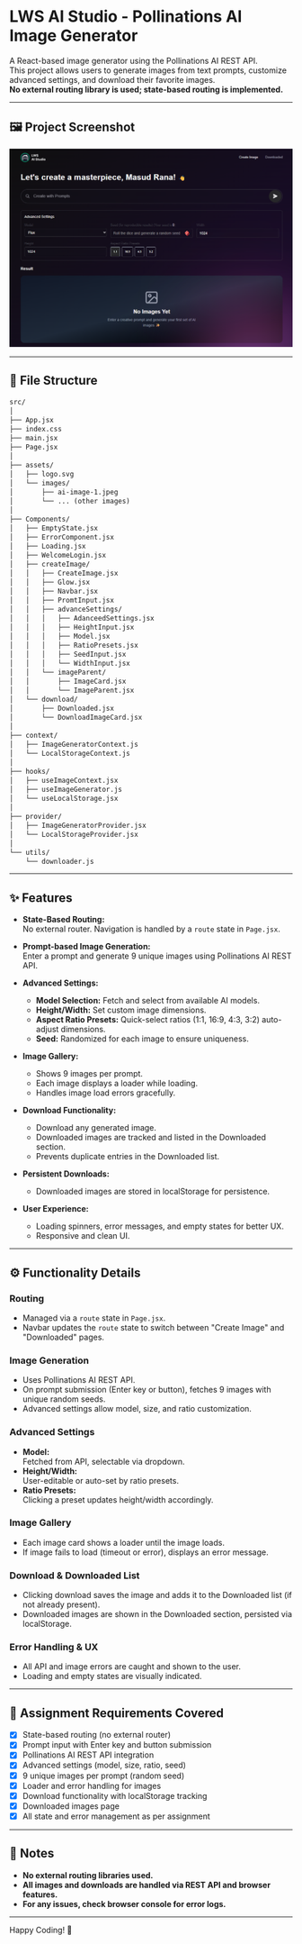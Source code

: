 # LWS AI Studio - Pollinations AI Image Generator

A React-based image generator using the Pollinations AI REST API.  
This project allows users to generate images from text prompts, customize advanced settings, and download their favorite images.  
**No external routing library is used; state-based routing is implemented.**

---
## 🖼️ Project Screenshot

![LWS AI Studio Screenshot](src/assets/images/create-img.png)

---

## 📁 File Structure

```
src/
│
├── App.jsx
├── index.css
├── main.jsx
├── Page.jsx
│
├── assets/
│   ├── logo.svg
│   └── images/
│       ├── ai-image-1.jpeg
│       └── ... (other images)
│
├── Components/
│   ├── EmptyState.jsx
│   ├── ErrorComponent.jsx
│   ├── Loading.jsx
│   ├── WelcomeLogin.jsx
│   ├── createImage/
│   │   ├── CreateImage.jsx
│   │   ├── Glow.jsx
│   │   ├── Navbar.jsx
│   │   ├── PromtInput.jsx
│   │   ├── advanceSettings/
│   │   │   ├── AdanceedSettings.jsx
│   │   │   ├── HeightInput.jsx
│   │   │   ├── Model.jsx
│   │   │   ├── RatioPresets.jsx
│   │   │   ├── SeedInput.jsx
│   │   │   └── WidthInput.jsx
│   │   └── imageParent/
│   │       ├── ImageCard.jsx
│   │       └── ImageParent.jsx
│   └── download/
│       ├── Downloaded.jsx
│       └── DownloadImageCard.jsx
│
├── context/
│   ├── ImageGeneratorContext.js
│   └── LocalStorageContext.js
│
├── hooks/
│   ├── useImageContext.jsx
│   ├── useImageGenerator.js
│   └── useLocalStorage.jsx
│
├── provider/
│   ├── ImageGeneratorProvider.jsx
│   └── LocalStorageProvider.jsx
│
└── utils/
    └── downloader.js
```

---

## ✨ Features

- **State-Based Routing:**  
  No external router. Navigation is handled by a `route` state in `Page.jsx`.

- **Prompt-based Image Generation:**  
  Enter a prompt and generate 9 unique images using Pollinations AI REST API.

- **Advanced Settings:**  
  - **Model Selection:** Fetch and select from available AI models.
  - **Height/Width:** Set custom image dimensions.
  - **Aspect Ratio Presets:** Quick-select ratios (1:1, 16:9, 4:3, 3:2) auto-adjust dimensions.
  - **Seed:** Randomized for each image to ensure uniqueness.

- **Image Gallery:**  
  - Shows 9 images per prompt.
  - Each image displays a loader while loading.
  - Handles image load errors gracefully.

- **Download Functionality:**  
  - Download any generated image.
  - Downloaded images are tracked and listed in the Downloaded section.
  - Prevents duplicate entries in the Downloaded list.

- **Persistent Downloads:**  
  - Downloaded images are stored in localStorage for persistence.

- **User Experience:**  
  - Loading spinners, error messages, and empty states for better UX.
  - Responsive and clean UI.

---

## ⚙️ Functionality Details

### Routing
- Managed via a `route` state in `Page.jsx`.
- Navbar updates the `route` state to switch between "Create Image" and "Downloaded" pages.

### Image Generation
- Uses Pollinations AI REST API.
- On prompt submission (Enter key or button), fetches 9 images with unique random seeds.
- Advanced settings allow model, size, and ratio customization.

### Advanced Settings
- **Model:**  
  Fetched from API, selectable via dropdown.
- **Height/Width:**  
  User-editable or auto-set by ratio presets.
- **Ratio Presets:**  
  Clicking a preset updates height/width accordingly.

### Image Gallery
- Each image card shows a loader until the image loads.
- If image fails to load (timeout or error), displays an error message.

### Download & Downloaded List
- Clicking download saves the image and adds it to the Downloaded list (if not already present).
- Downloaded images are shown in the Downloaded section, persisted via localStorage.

### Error Handling & UX
- All API and image errors are caught and shown to the user.
- Loading and empty states are visually indicated.

---

## 📝 Assignment Requirements Covered

- [x] State-based routing (no external router)
- [x] Prompt input with Enter key and button submission
- [x] Pollinations AI REST API integration
- [x] Advanced settings (model, size, ratio, seed)
- [x] 9 unique images per prompt (random seed)
- [x] Loader and error handling for images
- [x] Download functionality with localStorage tracking
- [x] Downloaded images page
- [x] All state and error management as per assignment

---

## 📢 Notes

- **No external routing libraries used.**
- **All images and downloads are handled via REST API and browser features.**
- **For any issues, check browser console for error logs.**

---

Happy Coding! 🚀
